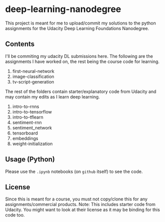 # deep-learning-nanodegree
This project is meant for me to upload/commit my solutions to the python assignments for the Udacity Deep Learning Foundations Nanodegree.

## Contents
I'll be commiting my udacity DL submissions here. The following are the assignments I have worked on, the rest being the course code for learning.
1. first-neural-network
2. image-classification
3. tv-script-generation

The rest of the folders contain starter/explanatory code from Udacity and may contain my edits as I learn deep learning.
1. intro-to-rnns
2. intro-to-tensorflow
3. intro-to-tflearn
4. sentiment-rnn
5. sentiment_network
6. tensorboard
7. embeddings
8. weight-initialization

## Usage (Python)
Please use the ```.ipynb``` notebooks (on ```github``` itself) to see the code. 

## License 
Since this is meant for a course, you must not copy/clone this for any assignments/commercial products. Note: This includes starter code from Udacity. You might want to look at their license as it may be binding for this code too.

